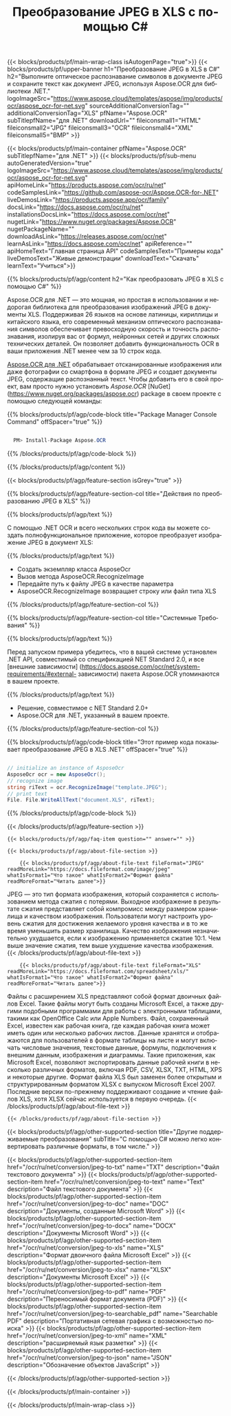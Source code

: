 ﻿---
title: Преобразование JPEG в XLS с помощью C# 
weight: 3920
url: /ru/net/conversion/jpeg-to-xls/ 
lang: ru
langdirlevel: 2
locales: ja,it,ru,de,es,fr,nl,id,lt,pl,pt,vi,tr,ko
description: Пример кода для преобразования JPEG в XLS C#. Используйте пример кода API для пакетного преобразования файлов JPEG в XLS в VB.NET, Asp.NET или любом приложении на основе .NET.
---

{{< blocks/products/pf/main-wrap-class isAutogenPage="true">}}
{{< blocks/products/pf/upper-banner h1="Преобразование JPEG в XLS в C#" h2="Выполните оптическое распознавание символов в документе JPEG и сохраните текст как документ JPEG, используя Aspose.OCR для библиотеки .NET." logoImageSrc="https://www.aspose.cloud/templates/aspose/img/products/ocr/aspose_ocr-for-net.svg" sourceAdditionalConversionTag="" additionalConversionTag="XLS" pfName="Aspose.OCR" subTitlepfName="для .NET" downloadUrl="" fileiconsmall1="HTML" fileiconsmall2="JPG" fileiconsmall3="OCR" fileiconsmall4="XML" fileiconsmall5="BMP" >}}


{{< blocks/products/pf/main-container pfName="Aspose.OCR" subTitlepfName="для .NET" >}}
{{< blocks/products/pf/sub-menu autoGeneratedVersion="true" logoImageSrc="https://www.aspose.cloud/templates/aspose/img/products/ocr/aspose_ocr-for-net.svg" apiHomeLink="https://products.aspose.com/ocr/ru/net" codeSamplesLink="https://github.com/aspose-ocr/Aspose.OCR-for-.NET" liveDemosLink="https://products.aspose.app/ocr/family" docsLink="https://docs.aspose.com/ocr/ru/net" installationsDocsLink="https://docs.aspose.com/ocr/net" nugetLink="https://www.nuget.org/packages/Aspose.OCR" nugetPackageName="" downloadAsLink="https://releases.aspose.com/ocr/net" learnAsLink="https://docs.aspose.com/ocr/net" apiReference="" apiHomeText="Главная страница API" codeSamplesText="Примеры кода" liveDemosText="Живые демонстрации" downloadText="Скачать" learnText="Учиться">}}

{{% blocks/products/pf/agp/content h2="Как преобразовать JPEG в XLS с помощью C#" %}}

Aspose.OCR для .NET — это мощная, но простая в использовании и недорогая библиотека для преобразования изображений JPEG в документы XLS. Поддерживая 26 языков на основе латиницы, кириллицы и китайского языка, его современный механизм оптического распознавания символов обеспечивает превосходную скорость и точность распознавания, изолируя вас от формул, нейронных сетей и других сложных технических деталей. Он позволяет добавить функциональность OCR в ваши приложения .NET менее чем за 10 строк кода.

[Aspose.OCR для .NET](https://products.aspose.com/ocr/net)
 обрабатывает отсканированные изображения или даже фотографии со смартфона в формате JPEG и создает документы JPEG, содержащие распознанный текст. Чтобы добавить его в свой проект, вам просто нужно установить *Aspose.OCR*
 [NuGet] (https://www.nuget.org/packages/aspose.ocr)
 package в своем проекте с помощью следующей команды:

{{% blocks/products/pf/agp/code-block title="Package Manager Console Command" offSpacer="true" %}}

```cs

  PM> Install-Package Aspose.OCR

```

{{% /blocks/products/pf/agp/code-block %}}

{{% /blocks/products/pf/agp/content %}}

{{< blocks/products/pf/agp/feature-section isGrey="true" >}}

{{% blocks/products/pf/agp/feature-section-col title="Действия по преобразованию JPEG в XLS" %}}

{{% blocks/products/pf/agp/text %}}

С помощью .NET OCR и всего нескольких строк кода вы можете создать полнофункциональное приложение, которое преобразует изображение JPEG в документ XLS:

{{% /blocks/products/pf/agp/text %}}

+ Создать экземпляр класса AsposeOcr
+ Вызов метода AsposeOCR.RecognizeImage
+ Передайте путь к файлу JPEG в качестве параметра
+ AsposeOCR.RecognizeImage возвращает строку или файл типа XLS

{{% /blocks/products/pf/agp/feature-section-col %}}

{{% blocks/products/pf/agp/feature-section-col title="Системные Требования" %}}

{{% blocks/products/pf/agp/text %}}

Перед запуском примера убедитесь, что в вашей системе установлен .NET API, совместимый со спецификацией NET Standard 2.0, и все [внешние зависимости] (https://docs.aspose.com/ocr/net/system-requirements/#external- зависимости) пакета Aspose.OCR упоминаются в вашем проекте.

{{% /blocks/products/pf/agp/text %}}

- Решение, совместимое с NET Standard 2.0+
- Aspose.OCR для .NET, указанный в вашем проекте.

{{% /blocks/products/pf/agp/feature-section-col %}}

{{% blocks/products/pf/agp/code-block title="Этот пример кода показывает преобразование JPEG в XLS .NET" offSpacer="true" %}}

```cs

// initialize an instance of AsposeOcr
AsposeOcr ocr = new AsposeOcr();
// recognize image
string riText = ocr.RecognizeImage("template.JPEG");
// print text
File. File.WriteAllText("document.XLS", riText);

```

{{% /blocks/products/pf/agp/code-block %}}

{{< /blocks/products/pf/agp/feature-section >}}

    {{< blocks/products/pf/agp/faq-item question="" answer="" >}}

    {{< blocks/products/pf/agp/about-file-section >}}
       
        {{< blocks/products/pf/agp/about-file-text fileFormat="JPEG" readMoreLink="https://docs.fileformat.com/image/jpeg" whatIsFormat1="Что такое" whatIsFormat2="Формат файла" readMoreFormat="Читать далее">}}
JPEG — это тип формата изображения, который сохраняется с использованием метода сжатия с потерями. Выходное изображение в результате сжатия представляет собой компромисс между размером хранилища и качеством изображения. Пользователи могут настроить уровень сжатия для достижения желаемого уровня качества и в то же время уменьшить размер хранилища. Качество изображения незначительно ухудшается, если к изображению применяется сжатие 10:1. Чем выше значение сжатия, тем выше ухудшение качества изображения.
        {{< /blocks/products/pf/agp/about-file-text >}}

        {{< blocks/products/pf/agp/about-file-text fileFormat="XLS" readMoreLink="https://docs.fileformat.com/spreadsheet/xls/" whatIsFormat1="Что такое" whatIsFormat2="Формат файла" readMoreFormat="Читать далее">}}
Файлы с расширением XLS представляют собой формат двоичных файлов Excel. Такие файлы могут быть созданы Microsoft Excel, а также другими подобными программами для работы с электронными таблицами, такими как OpenOffice Calc или Apple Numbers. Файл, сохраненный Excel, известен как рабочая книга, где каждая рабочая книга может иметь один или несколько рабочих листов. Данные хранятся и отображаются для пользователей в формате таблицы на листе и могут включать числовые значения, текстовые данные, формулы, подключения к внешним данным, изображения и диаграммы. Такие приложения, как Microsoft Excel, позволяют экспортировать данные рабочей книги в несколько различных форматов, включая PDF, CSV, XLSX, TXT, HTML, XPS и некоторые другие. Формат файла XLS был заменен более открытым и структурированным форматом XLSX с выпуском Microsoft Excel 2007. Последние версии по-прежнему поддерживают создание и чтение файлов XLS, хотя XLSX сейчас используется в первую очередь.
        {{< /blocks/products/pf/agp/about-file-text >}}

    {{< /blocks/products/pf/agp/about-file-section >}}

<!-- aboutfile Ends -->

{{< blocks/products/pf/agp/other-supported-section title="Другие поддерживаемые преобразования" subTitle="С помощью C# можно легко конвертировать различные форматы, в том числе." >}}

{{< blocks/products/pf/agp/other-supported-section-item href="/ocr/ru/net/conversion/jpeg-to-txt" name="TXT" description="Файл текстового документа" >}}
{{< blocks/products/pf/agp/other-supported-section-item href="/ocr/ru/net/conversion/jpeg-to-text" name="Text" description="Файл текстового документа" >}}
{{< blocks/products/pf/agp/other-supported-section-item href="/ocr/ru/net/conversion/jpeg-to-doc" name="DOC" description="Документы, созданные Microsoft Word" >}}
{{< blocks/products/pf/agp/other-supported-section-item href="/ocr/ru/net/conversion/jpeg-to-docx" name="DOCX" description="Документы Microsoft Word" >}}
{{< blocks/products/pf/agp/other-supported-section-item href="/ocr/ru/net/conversion/jpeg-to-xls" name="XLS" description="Формат двоичного файла Microsoft Excel" >}}
{{< blocks/products/pf/agp/other-supported-section-item href="/ocr/ru/net/conversion/jpeg-to-xlsx" name="XLSX" description="Документы Microsoft Excel" >}}
{{< blocks/products/pf/agp/other-supported-section-item href="/ocr/ru/net/conversion/jpeg-to-pdf" name="PDF" description="Переносимый формат документа (PDF)" >}}
{{< blocks/products/pf/agp/other-supported-section-item href="/ocr/ru/net/conversion/jpeg-to-searchable_pdf" name="Searchable PDF" description="Портативная сетевая графика с возможностью поиска" >}}
{{< blocks/products/pf/agp/other-supported-section-item href="/ocr/ru/net/conversion/jpeg-to-xml" name="XML" description="расширяемый язык разметки" >}}
{{< blocks/products/pf/agp/other-supported-section-item href="/ocr/ru/net/conversion/jpeg-to-json" name="JSON" description="Обозначение объектов JavaScript" >}}

{{< /blocks/products/pf/agp/other-supported-section >}}

{{< /blocks/products/pf/main-container >}}
    
{{< /blocks/products/pf/main-wrap-class >}}
